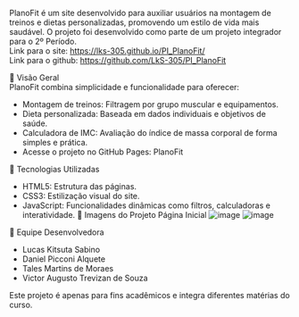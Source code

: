 PlanoFit é um site desenvolvido para auxiliar usuários na montagem de treinos e dietas personalizadas, promovendo um estilo de vida mais saudável. O projeto foi desenvolvido como parte de um projeto integrador para o 2º Período.<br>
Link para o site: https://lks-305.github.io/PI_PlanoFit/<br>
Link para o github: https://github.com/LkS-305/PI_PlanoFit

🌟 Visão Geral <br>
PlanoFit combina simplicidade e funcionalidade para oferecer:

- Montagem de treinos: Filtragem por grupo muscular e equipamentos.
- Dieta personalizada: Baseada em dados individuais e objetivos de saúde.
- Calculadora de IMC: Avaliação do índice de massa corporal de forma simples e prática.
- Acesse o projeto no GitHub Pages: PlanoFit

🚀 Tecnologias Utilizadas
- HTML5: Estrutura das páginas.
- CSS3: Estilização visual do site.
- JavaScript: Funcionalidades dinâmicas como filtros, calculadoras e interatividade.
📸 Imagens do Projeto
Página Inicial
![image](https://github.com/user-attachments/assets/ac7f3430-11a6-4cc5-917d-e3791b1d1ab3) ![image](https://github.com/user-attachments/assets/f74beb39-551a-4748-9b01-08272ea79c6c)

👥 Equipe Desenvolvedora
- Lucas Kitsuta Sabino 
- Daniel Picconi Alquete
- Tales Martins de Moraes
- Victor Augusto Trevizan de Souza

Este projeto é apenas para fins acadêmicos e integra diferentes matérias do curso.
